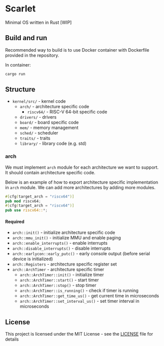 # Scarlet
Minimal OS written in Rust [WIP]

## Build and run

Recommended way to build is to use Docker container with Dockerfile provided in the repository.

In container:

```bash
cargo run
```

## Structure

- `kernel/src/` - kernel code
    - `arch/` - architecture specific code
        - `riscv64/` - RISC-V 64-bit specific code
    - `drivers/` - drivers
    - `board/` - board specific code
    - `mem/` - memory management
    - `sched/` - scheduler
    - `traits/` - traits
    - `library/` - library code (e.g. std)

### arch

We must implement `arch` module for each architecture we want to support. It should contain architecture specific code.

Below is an example of how to export architecture specific implementation in `arch` module.
We can add more architectures by adding more modules.

```rust
#[cfg(target_arch = "riscv64")]
pub mod riscv64;
#[cfg(target_arch = "riscv64")]
pub use riscv64::*;
```

#### Required

- `arch::init()` - initialize architecture specific code
- `arch::mmu_init()` - initialize MMU and enable paging
- `arch::enable_interrupts()` - enable interrupts
- `arch::disable_interrupts()` - disable interrupts
- `arch::earlycon::early_putc()` - early console output (before serial device is initialized)
- `arch::Registers` - architecture specific register set
- `arch::ArchTimer` - architecture specific timer
    - `arch::ArchTimer::init()` - initialize timer
    - `arch::ArchTimer::start()` - start timer
    - `arch::ArchTimer::stop()` - stop timer
    - `arch::ArchTimer::is_running()` - check if timer is running
    - `arch::ArchTimer::get_time_us()` - get current time in microseconds
    - `arch::ArchTimer::set_interval_us()` - set timer interval in microseconds

## License

This project is licensed under the MIT License - see the [LICENSE](LICENSE) file for details
